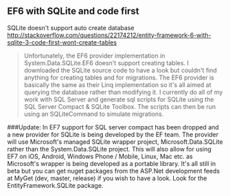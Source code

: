 ﻿## EF6 with SQLite and code first
SQLite doesn't support auto create database
http://stackoverflow.com/questions/22174212/entity-framework-6-with-sqlite-3-code-first-wont-create-tables

>Unfortunately, the EF6 provider implementation in System.Data.SQLite.EF6 doesn't support creating tables. 
I downloaded the SQLite source code to have a look but couldn't find anything for creating tables and for migrations. 
The EF6 provider is basically the same as their Linq implementation so it's all aimed at querying the database rather than modifying it.
I currently do all of my work with SQL Server and generate sql scripts for SQLite using the SQL Server Compact & SQLite Toolbox. 
The scripts can then be run using an SQLiteCommand to simulate migrations.

###Update:
In EF7 support for SQL server compact has been dropped and a new provider for SQLite is being developed by the EF team. 
The provider will use Microsoft's managed SQLite wrapper project, Microsoft.Data.SQLite rather than the System.Data.SQLite project. 
This will also allow for using EF7 on iOS, Android, Windows Phone / Mobile, Linux, Mac etc. as Microsoft's wrapper is being developed as a portable library.
It's all still in beta but you can get nuget packages from the ASP.Net development feeds at MyGet (dev, master, release) if you wish to have a look. 
Look for the EntityFramework.SQLite package.